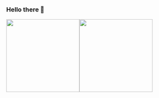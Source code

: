 ### Hello there 👋

<!--
**semazurek/semazurek** is a ✨ _special_ ✨ repository because its `README.md` (this file) appears on your GitHub profile.

Here are some ideas to get you started:

- 🔭 I’m currently working on ...
- 🌱 I’m currently learning ...
- 👯 I’m looking to collaborate on ...
- 🤔 I’m looking for help with ...
- 💬 Ask me about ...
- 📫 How to reach me: ...
- 😄 Pronouns: ...
- ⚡ Fun fact: ...
-->
<img src="https://github-readme-stats.vercel.app/api?username=semazurek&count_private=true&show_icons=true&hide_border=true&theme=radical" height="195"><img src="https://github-readme-stats.vercel.app/api/top-langs/?username=semazurek&hide_border=true&theme=radical&layout=compact" height="195">
